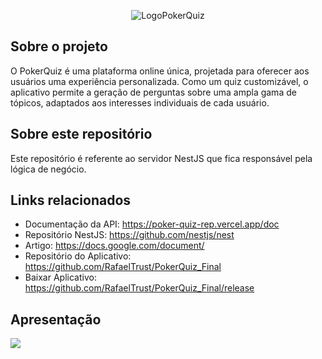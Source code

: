 <p align="center"><img src="https://i.imgur.com/oSGeHGh.png" alt="LogoPokerQuiz"/></p>

## Sobre o projeto

  O PokerQuiz é uma plataforma online única, projetada para oferecer aos usuários uma experiência personalizada. Como um quiz customizável, o aplicativo permite a geração de perguntas sobre uma ampla gama de tópicos, adaptados aos interesses individuais de cada usuário.

## Sobre este repositório

  Este repositório é referente ao servidor NestJS que fica responsável pela lógica de negócio.

## Links relacionados

  * Documentação da API: https://poker-quiz-rep.vercel.app/doc
  * Repositório NestJS: https://github.com/nestjs/nest
  * Artigo: https://docs.google.com/document/
  * Repositório do Aplicativo: https://github.com/RafaelTrust/PokerQuiz_Final
  * Baixar Aplicativo: https://github.com/RafaelTrust/PokerQuiz_Final/release

## Apresentação

[![](https://m.media-amazon.com/images/M/MV5BOTIyODY1OTYtZjAzNS00ZGQ2LWFhNmItMTJkYTc0MDNkYTk0XkEyXkFqcGdeQXVyODg3NTgyODQ@._V1_.jpg)](https://www.youtube.com/watch?v=dQw4w9WgXcQ)
